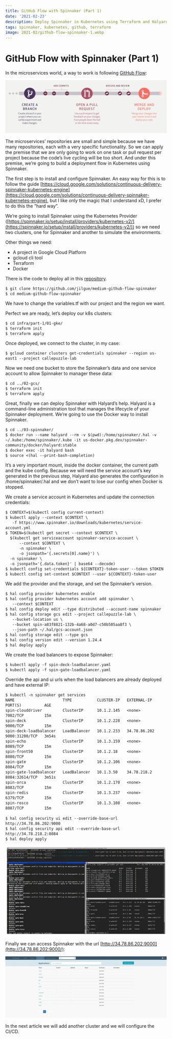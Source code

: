 ```yaml
---
title: GitHub Flow with Spinnaker (Part 1)
date: '2021-02-23'
description: Deploy Spinnaker in Kubernetes using Terraform and Halyard
tags: spinnaker, kubernetes, github, terraform
image: 2021-02/github-flow-spinnaker-1.webp
---
```


# GitHub Flow with Spinnaker (Part 1)

In the microservices world, a way to work is following [GitHub Flow](https://guides.github.com/introduction/flow/):

![](./github-flow-spinnaker-1.webp)

The microservices’ repositories are small and simple because we have many repositories, each with a very specific functionality. So we can apply the premise that we are only going to work on one task or pull request per project because the code’s live cycling will be too short. And under this premise, we’re going to build a deployment flow in Kubernetes using Spinnaker.

The first step is to install and configure Spinnaker. An easy way for this is to follow the guide [https://cloud.google.com/solutions/continuous-delivery-spinnaker-kubernetes-engine](https://cloud.google.com/solutions/continuous-delivery-spinnaker-kubernetes-engine), but I like only the magic that I understand xD, I prefer to do this the “hard way”.

We’re going to install Spinnaker using the Kubernetes Provider ([https://spinnaker.io/setup/install/providers/kubernetes-v2/](https://spinnaker.io/setup/install/providers/kubernetes-v2/)) so we need two clusters, one for Spinnaker and another to simulate the environments.

Other things we need:

- A project in Google Cloud Platform
- gcloud cli tool
- Terraform
- Docker

There is the code to deploy all in this [repository](https://github.com/jilgue/medium-github-flow-spinnaker).

```
$ git clone https://github.com/jilgue/medium-github-flow-spinnaker
$ cd medium-github-flow-spinnaker
```

We have to change the variables.tf with our project and the region we want.

Perfect we are ready, let’s deploy our k8s clusters:

```
$ cd infra/part-1/01-gke/
$ terraform init
$ terraform apply
```

Once deployed, we connect to the cluster, in my case:

```
$ gcloud container clusters get-credentials spinnaker --region us-east1 --project callepuzzle-lab
```

Now we need one bucket to store the Spinnaker’s data and one service account to allow Spinnaker to manager these data:

```
$ cd ../02-gcs/
$ terraform init
$ terraform apply
```

Great, finally we can deploy Spinnaker with Halyard’s help. Halyard is a command-line administration tool that manages the lifecycle of your Spinnaker deployment. We’re going to use the Docker way to install Spinnaker.

```
$ cd ../03-spinnaker/
$ docker run --name halyard --rm -v $(pwd):/home/spinnaker/.hal -v ~/.kube:/home/spinnaker/.kube -it us-docker.pkg.dev/spinnaker-community/docker/halyard:stable
$ docker exec -it halyard bash
$ source <(hal --print-bash-completion)
```

It’s a very important mount, inside the docker container, the current path and the kube config. Because we will need the service account’s key generated in the previous step, Halyard also generates the configuration in /home/spinnaker/.hal and we don’t want to lose our config when Docker is stopped.

We create a service account in Kubernetes and update the connection credentials:

```
$ CONTEXT=$(kubectl config current-context)
$ kubectl apply --context $CONTEXT \
   -f https://www.spinnaker.io/downloads/kubernetes/service-account.yml
$ TOKEN=$(kubectl get secret --context $CONTEXT \
  $(kubectl get serviceaccount spinnaker-service-account \
      --context $CONTEXT \
      -n spinnaker \
      -o jsonpath='{.secrets[0].name}') \
  -n spinnaker \
  -o jsonpath='{.data.token}' | base64 --decode)
$ kubectl config set-credentials ${CONTEXT}-token-user --token $TOKEN
$ kubectl config set-context $CONTEXT --user ${CONTEXT}-token-user
```

We add the provider and the storage, and set the Spinnaker’s version.

```
$ hal config provider kubernetes enable
$ hal config provider kubernetes account add spinnaker \
   --context $CONTEXT
$ hal config deploy edit --type distributed --account-name spinnaker
$ hal config storage gcs edit --project callepuzzle-lab \
   --bucket-location us \
   --bucket spin-a83f8821-132b-4a68-a0d7-c50b505aa8f3 \
   --json-path ~/.hal/gcs-account.json
$ hal config storage edit --type gcs
$ hal config version edit --version 1.24.4
$ hal deploy apply
```

We create the load balancers to expose Spinnaker:

```
$ kubectl apply -f spin-deck-loadbalancer.yaml
$ kubectl apply -f spin-gate-loadbalancer.yaml
```

Override the api and ui urls when the load balancers are already deployed and have external IP:

```
$ kubectl -n spinnaker get services
NAME                     TYPE           CLUSTER-IP   EXTERNAL-IP    PORT(S)          AGE
spin-clouddriver         ClusterIP      10.1.2.145   <none>         7002/TCP         15m
spin-deck                ClusterIP      10.1.2.228   <none>         9000/TCP         15m
spin-deck-loadbalancer   LoadBalancer   10.1.2.233   34.78.86.202   9000:31200/TCP   3m54s
spin-echo                ClusterIP      10.1.3.159   <none>         8089/TCP         15m
spin-front50             ClusterIP      10.1.2.18    <none>         8080/TCP         15m
spin-gate                ClusterIP      10.1.2.106   <none>         8084/TCP         15m
spin-gate-loadbalancer   LoadBalancer   10.1.3.50    34.78.218.2    8084:32614/TCP   3m51s
spin-orca                ClusterIP      10.1.2.170   <none>         8083/TCP         15m
spin-redis               ClusterIP      10.1.3.237   <none>         6379/TCP         15m
spin-rosco               ClusterIP      10.1.3.108   <none>         8087/TCP         15m

$ hal config security ui edit --override-base-url http://34.78.86.202:9000
$ hal config security api edit --override-base-url http://34.78.218.2:8084
$ hal deploy apply
```

![](./github-flow-spinnaker-2.webp)

Finally we can access Spinnaker with the url [http://34.78.86.202:9000](http://34.78.86.202:9000/):

![](./github-flow-spinnaker-3.webp)

In the next article we will add another cluster and we will configure the CI/CD.
